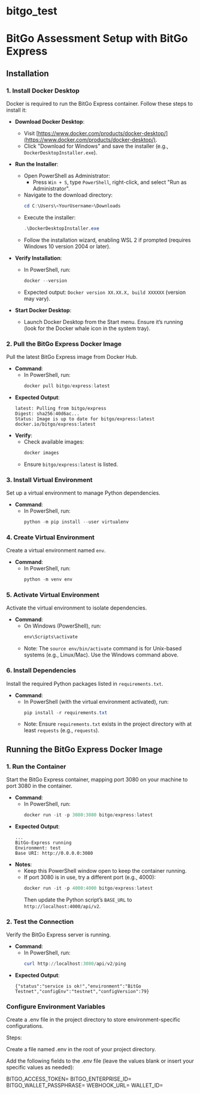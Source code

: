 # bitgo_test

# BitGo Assessment Setup with BitGo Express

## Installation

### 1. Install Docker Desktop
Docker is required to run the BitGo Express container. Follow these steps to install it:

- **Download Docker Desktop**:
  - Visit [https://www.docker.com/products/docker-desktop/](https://www.docker.com/products/docker-desktop/).
  - Click "Download for Windows" and save the installer (e.g., `DockerDesktopInstaller.exe`).

- **Run the Installer**:
  - Open PowerShell as Administrator:
    - Press `Win + S`, type `PowerShell`, right-click, and select "Run as Administrator".
  - Navigate to the download directory:
    ```powershell
    cd C:\Users\<YourUsername>\Downloads
    ```
  - Execute the installer:
    ```powershell
    .\DockerDesktopInstaller.exe
    ```
  - Follow the installation wizard, enabling WSL 2 if prompted (requires Windows 10 version 2004 or later).

- **Verify Installation**:
  - In PowerShell, run:
    ```powershell
    docker --version
    ```
  - Expected output: `Docker version XX.XX.X, build XXXXXX` (version may vary).

- **Start Docker Desktop**:
  - Launch Docker Desktop from the Start menu. Ensure it’s running (look for the Docker whale icon in the system tray).

### 2. Pull the BitGo Express Docker Image
Pull the latest BitGo Express image from Docker Hub.

- **Command**:
  - In PowerShell, run:
    ```powershell
    docker pull bitgo/express:latest
    ```
- **Expected Output**:
  ```
  latest: Pulling from bitgo/express
  Digest: sha256:40d6ac...
  Status: Image is up to date for bitgo/express:latest
  docker.io/bitgo/express:latest
  ```
- **Verify**:
  - Check available images:
    ```powershell
    docker images
    ```
  - Ensure `bitgo/express:latest` is listed.

### 3. Install Virtual Environment
Set up a virtual environment to manage Python dependencies.

- **Command**:
  - In PowerShell, run:
    ```powershell
    python -m pip install --user virtualenv
    ```

### 4. Create Virtual Environment
Create a virtual environment named `env`.

- **Command**:
  - In PowerShell, run:
    ```powershell
    python -m venv env
    ```

### 5. Activate Virtual Environment
Activate the virtual environment to isolate dependencies.

- **Command**:
  - On Windows (PowerShell), run:
    ```powershell
    env\Scripts\activate
    ```
  - Note: The `source env/bin/activate` command is for Unix-based systems (e.g., Linux/Mac). Use the Windows command above.

### 6. Install Dependencies
Install the required Python packages listed in `requirements.txt`.

- **Command**:
  - In PowerShell (with the virtual environment activated), run:
    ```powershell
    pip install -r requirements.txt
    ```
  - Note: Ensure `requirements.txt` exists in the project directory with at least `requests` (e.g., `requests`).

## Running the BitGo Express Docker Image

### 1. Run the Container
Start the BitGo Express container, mapping port 3080 on your machine to port 3080 in the container.

- **Command**:
  - In PowerShell, run:
    ```powershell
    docker run -it -p 3080:3080 bitgo/express:latest
    ```
- **Expected Output**:
  ```
  ...
  BitGo-Express running
  Environment: test
  Base URI: http://0.0.0.0:3080
  ```
- **Notes**:
  - Keep this PowerShell window open to keep the container running.
  - If port 3080 is in use, try a different port (e.g., 4000):
    ```powershell
    docker run -it -p 4000:4000 bitgo/express:latest
    ```
    Then update the Python script’s `BASE_URL` to `http://localhost:4000/api/v2`.

### 2. Test the Connection
Verify the BitGo Express server is running.

- **Command**:
  - In PowerShell, run:
    ```powershell
    curl http://localhost:3080/api/v2/ping
    ```
- **Expected Output**:
  ```
  {"status":"service is ok!","environment":"BitGo Testnet","configEnv":"testnet","configVersion":79}
  ```


### Configure Environment Variables

Create a .env file in the project directory to store environment-specific configurations.

Steps:

Create a file named .env in the root of your project directory.

Add the following fields to the .env file (leave the values blank or insert your specific values as needed):

BITGO_ACCESS_TOKEN=<insert your access token here>
BITGO_ENTERPRISE_ID=<insert your enterprise ID here>
BITGO_WALLET_PASSPHRASE=<insert your wallet passphrase here>
WEBHOOK_URL=<insert your webhook URL here>
WALLET_ID=<insert your wallet ID here>